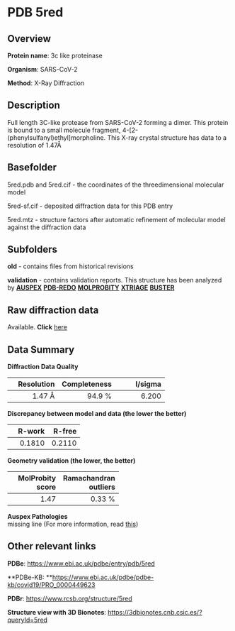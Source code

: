# PDB 5red

## Overview

**Protein name**: 3c like proteinase

**Organism**: SARS-CoV-2

**Method**: X-Ray Diffraction

## Description

Full length 3C-like protease from SARS-CoV-2 forming a dimer. This protein is bound to a small molecule fragment, 4-[2-(phenylsulfanyl)ethyl]morpholine. This X-ray crystal structure has data to a resolution of 1.47Å

## Basefolder

5red.pdb and 5red.cif - the coordinates of the threedimensional molecular model

5red-sf.cif - deposited diffraction data for this PDB entry

5red.mtz - structure factors after automatic refinement of molecular model against the diffraction data

## Subfolders



**old** - contains files from historical revisions

**validation** - contains validation reports. This structure has been analyzed by [**AUSPEX**](https://github.com/thorn-lab/coronavirus_structural_task_force/tree/master/pdb/3c_like_proteinase/SARS-CoV-2/5red/validation/auspex) [**PDB-REDO**](https://github.com/thorn-lab/coronavirus_structural_task_force/tree/master/pdb/3c_like_proteinase/SARS-CoV-2/5red/validation/pdb-redo) [**MOLPROBITY**](https://github.com/thorn-lab/coronavirus_structural_task_force/tree/master/pdb/3c_like_proteinase/SARS-CoV-2/5red/validation/molprobity) [**XTRIAGE**](https://github.com/thorn-lab/coronavirus_structural_task_force/blob/master/pdb/3c_like_proteinase/SARS-CoV-2/5red/validation/Xtriage_output.log) [**BUSTER**](https://www.globalphasing.com/buster/wiki/index.cgi?Covid19Pdb5RED) 



## Raw diffraction data

Available. **Click** [here](https://zenodo.org/record/3730603) 

## Data Summary
**Diffraction Data Quality**

|   | Resolution | Completeness| I/sigma |
|---|-------------:|----------------:|--------------:|
|   |1.47 Å|94.9  %|<img width=50/>6.200|

**Discrepancy between model and data (the lower the better)**

|   | **R-work**| **R-free**   
|---|-------------:|----------------:|           
||  0.1810|  0.2110|

**Geometry validation (the lower, the better)**

|   |**MolProbity<br>score**| **Ramachandran<br>outliers** 
|---|-------------:|----------------:|
||  1.47|  0.33 %|

**Auspex Pathologies**<br> missing line (For more information, read [this](https://github.com/thorn-lab/coronavirus_structural_task_force/blob/master/pdb/3c_like_proteinase/SARS-CoV-2/5red/validation/auspex/5red_auspex_comments.txt))

 



## Other relevant links 
**PDBe**:  https://www.ebi.ac.uk/pdbe/entry/pdb/5red

**PDBe-KB: **https://www.ebi.ac.uk/pdbe/pdbe-kb/covid19/PRO_0000449623 
 
**PDBr**: https://www.rcsb.org/structure/5red 

**Structure view with 3D Bionotes**: https://3dbionotes.cnb.csic.es/?queryId=5red

